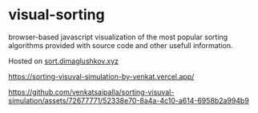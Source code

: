 # visual-sorting
browser-based javascript visualization of the most popular sorting algorithms provided with source code and other usefull information.

Hosted on [sort.dimaglushkov.xyz](https://sort.dimaglushkov.xyz)

https://sorting-visuval-simulation-by-venkat.vercel.app/


https://github.com/venkatsaipalla/sorting-visuval-simulation/assets/72677771/52338e70-8a4a-4c10-a614-6958b2a994b9

